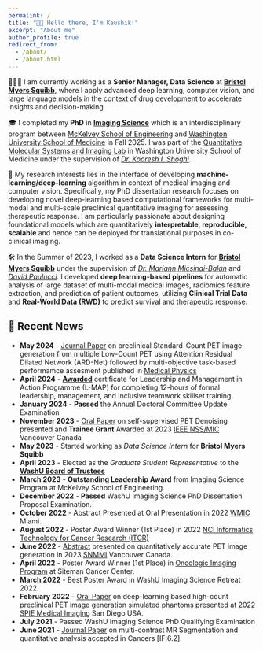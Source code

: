 ```yaml
---
permalink: /
title: "👋🏼 Hello there, I'm Kaushik!"
excerpt: "About me"
author_profile: true
redirect_from: 
  - /about/
  - /about.html
---
```





<!---![Illustration of combining vision and language modalities](/images/image_to_text_vis.png){: .align-right width="300px"}-->
👨🏻‍💻 I am currently working as a **Senior Manager, Data Science** at [**Bristol Myers Squibb**](https://www.bms.com/), where I apply advanced deep learning, computer vision, and large language models in the context of drug development to accelerate insights and decision-making.

🎓 I completed my **PhD** in [**Imaging Science**](https://engineering.wustl.edu/academics/programs/imaging-science/index.html) which is an interdisciplinary program between [McKelvey School of Engineering](https://engineering.wustl.edu/index.html) and [Washington University School of Medicine](https://medicine.wustl.edu/) in Fall 2025. I was part of the [Quantitative Molecular Systems and Imaging Lab](https://www.mir.wustl.edu/research/research-centers/precision-radiotheranostics-translation-center-prtc/labs/shoghi-lab/) in Washington University School of Medicine under the supervision of [*Dr. Kooresh I. Shoghi*](https://www.mir.wustl.edu/employees/kooresh-shoghi/).

🔬 My research interests lies in the interface of developing **machine-learning/deep-learning** algorithm in context of medical imaging and computer vision. Specifically, my PhD dissertation research focuses on developing novel deep-learning based computational frameworks for multi-modal and multi-scale preclinical quantitative imaging for assessing therapeutic response. I am particularly passionate about designing foundational models which are quantitatively **interpretable, reproducible, scalable** and hence can be deployed for translational purposes in co-clinical imaging.

🛠️ In the Summer of 2023, I worked as a **Data Science Intern** for [**Bristol Myers Squibb**](https://www.bms.com/) under the supervision of [*Dr. Mariann Micsinai-Balan*](https://www.linkedin.com/in/mariannmicsinai/) and [*David Paulucci*](https://www.linkedin.com/in/david-paulucci/). I developed **deep learning-based pipelines** for automatic analysis of large dataset of multi-modal medical images, radiomics feature extraction, and prediction of patient outcomes, utilizing **Clinical Trial Data** and **Real-World Data (RWD)** to predict survival and therapeutic response.


## 📰 Recent News
* **May 2024** - [Journal Paper](https://aapm.onlinelibrary.wiley.com/doi/10.1002/mp.17105) on preclinical Standard-Count PET image generation from multiple Low-Count PET using Attention Residual Dilated Network (ARD-Net) followed by multi-objective task-based performamce assesment published in [Medical Physics](https://aapm.onlinelibrary.wiley.com/journal/24734209)
* **April 2024** - [**Awarded**](https://badgr.com/public/assertions/cBw6IgP3SpGhnpZ3GJIQNQ?identity__email=kaushik.dutta@wustl.edu&action=download) certificate for Leadership and Management in Action Programme (L-MAP) for completing 12-hours of formal leadership, management, and inclusive teamwork skillset training. 
* **January 2024** - **Passed** the Annual Doctoral Committee Update Examination
* **November 2023** - [Oral Paper](https://ieeexplore.ieee.org/abstract/document/10338657) on self-supervised PET Denoising presented and **Trainee Grant** Awarded at 2023 [IEEE NSS/MIC](https://nssmic.ieee.org/2023/) Vancouver Canada
* **May 2023** - Started working as *Data Science Intern* for **Bristol Myers Squibb**
* **April 2023** - Elected as the *Graduate Student Representative* to the [**WashU Board of Trustees**](https://boardoftrustees.wustl.edu/)
* **March 2023** - **Outstanding Leadership Award** from Imaging Science Program at McKelvey School of Engineering.
* **December 2022** - **Passed** WashU Imaging Science PhD Dissertation Proposal Examination.
* **October 2022** - Abstract Presented at Oral Presentation in 2022 [WMIC](https://wmis.org/wmic-2022-highlights/) Miami.
* **August 2022** - Poster Award Winner (1st Place) in 2022 [NCI Informatics Technology for Cancer Research (ITCR)](https://itcr2022.org/)
* **June 2022** - [Abstract](https://jnm.snmjournals.org/content/63/supplement_2/3222.abstracthttps://jnm.snmjournals.org/content/63/supplement_2/3222.abstract) presented on quantitatively accurate PET image generation in 2023 [SNMMI](https://www.snmmi.org/index.aspx) Vancouver Canada.
* **April 2022** - Poster Award Winner (1st Place) in [Oncologic Imaging Program](https://siteman.wustl.edu/research/research-programs/oncologic-imaging-program-oip/) at Siteman Cancer Center.
* **March 2022** - Best Poster Award in WashU Imaging Science Retreat 2022.
* **February 2022** - [Oral Paper](https://www.spiedigitallibrary.org/conference-proceedings-of-spie/12031/120311F/Deep-learning-framework-to-synthesize-high-count-preclinical-PET-images/10.1117/12.2612729.full) on deep-learning based high-count preclinical PET image generation simulated phantoms presented at 2022 [SPIE Medical Imaging](https://spie.org/conferences-and-exhibitions/medical-imaging/program#_=_) San Diego USA.
* **July 2021** - Passed WashU Imaging Science PhD Qualifying Examination
* **June 2021** - [Journal Paper](https://www.mdpi.com/2072-6694/13/15/3795) on multi-contrast MR Segmentation and quantitative analysis accepted in Cancers [IF:6.2].

<!---!
## 🤖 Open Source Contributions
I have experience contributing to [Arena Bench](https://github.com/Arena-Rosnav) a large open-source project for robotic obstacle avoidance using Deep Reinforcement Learning.

Moreover, I have published a [respective paper](https://sudo-boris.github.io/publication/2022-Arena-Bench) at the IROS conference and in the Robotics and Automation Letters (RA-L) journal.

## 📜 Reimplementing and Reproducing Papers
I have experience with independent research. I have implemented the Reward Constrained Policy Optimization paper into stable-baselines3 PPO and reproduced the original results by running and tracking experiments.

To accompany this work, I have submitted a blog post to the **ICLR** Blogposts Track communicating the paper's theory and my results.

Feel free to look at my specific [portfolio entry](https://sudo-boris.github.io/portfolio/RCPPO/).

## 👨🏻‍🔬 Professional Experience
Currently I am working as a **Student Researcher** at the Reliable Multimodal AI Lab at the TU Darmstadt under the supervision of Prof. Marcus Rohrbach working on **Generative Video-Language Modelling**.
Additionally, I have professional experience working as an **Applied Machine Learning Student Researcher** at the Fraunhofer Heinrich Hertz Institute. \
There I worked on dynamic traffic flow forecasting using Graph Neural Networks.

## 📚 Teaching and Community Contributions
To further contribute to the Machine Learning community, I have a [YouTube](https://www.youtube.com/@borismeinardus) and [Medium](https://medium.com/@boris.meinardus) channel where I publish educational Machine Learning content.
-->








